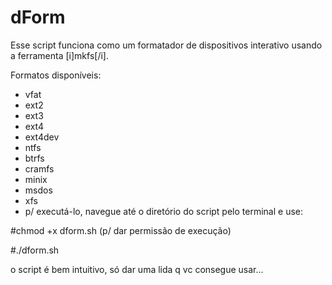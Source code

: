 # dForm
Esse script funciona como um formatador de dispositivos interativo usando a ferramenta [i]mkfs[/i].

Formatos disponíveis:
- vfat
- ext2
- ext3
- ext4
- ext4dev
- ntfs
- btrfs
- cramfs
- minix
- msdos
- xfs
- p/ executá-lo, navegue até o diretório do script pelo terminal e use:

#chmod +x dform.sh (p/ dar permissão de execução)

#./dform.sh

o script é bem intuitivo, só dar uma lida q vc consegue usar...
